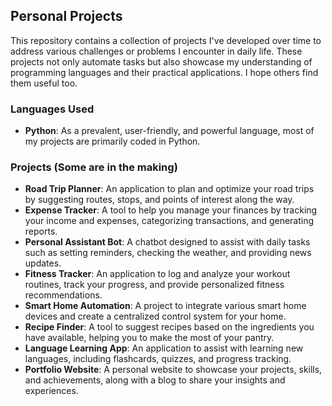 ## Personal Projects

This repository contains a collection of projects I've developed over time to address various challenges or problems I encounter in daily life. These projects not only automate tasks but also showcase my understanding of programming languages and their practical applications. I hope others find them useful too.

### Languages Used

- **Python**: As a prevalent, user-friendly, and powerful language, most of my projects are primarily coded in Python.

### Projects (Some are in the making) 

- **Road Trip Planner**: An application to plan and optimize your road trips by suggesting routes, stops, and points of interest along the way.
- **Expense Tracker**: A tool to help you manage your finances by tracking your income and expenses, categorizing transactions, and generating reports.
- **Personal Assistant Bot**: A chatbot designed to assist with daily tasks such as setting reminders, checking the weather, and providing news updates.
- **Fitness Tracker**: An application to log and analyze your workout routines, track your progress, and provide personalized fitness recommendations.
- **Smart Home Automation**: A project to integrate various smart home devices and create a centralized control system for your home.
- **Recipe Finder**: A tool to suggest recipes based on the ingredients you have available, helping you to make the most of your pantry.
- **Language Learning App**: An application to assist with learning new languages, including flashcards, quizzes, and progress tracking.
- **Portfolio Website**: A personal website to showcase your projects, skills, and achievements, along with a blog to share your insights and experiences.
